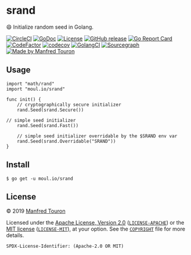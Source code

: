 # srand

:smile: Initialize random seed in Golang.

[![CircleCI](https://circleci.com/gh/moul/srand.svg?style=shield)](https://circleci.com/gh/moul/srand)
[![GoDoc](https://img.shields.io/static/v1?label=godoc&message=reference&color=blue)](https://pkg.go.dev/moul.io/srand)
[![License](https://img.shields.io/badge/license-Apache--2.0%20%2F%20MIT-%2397ca00.svg)](https://github.com/moul/srand/blob/master/COPYRIGHT)
[![GitHub release](https://img.shields.io/github/release/moul/srand.svg)](https://github.com/moul/srand/releases)
[![Go Report Card](https://goreportcard.com/badge/moul.io/srand)](https://goreportcard.com/report/moul.io/srand)
[![CodeFactor](https://www.codefactor.io/repository/github/moul/srand/badge)](https://www.codefactor.io/repository/github/moul/srand)
[![codecov](https://codecov.io/gh/moul/srand/branch/master/graph/badge.svg)](https://codecov.io/gh/moul/srand)
[![GolangCI](https://golangci.com/badges/github.com/moul/srand.svg)](https://golangci.com/r/github.com/moul/srand)
[![Sourcegraph](https://sourcegraph.com/github.com/moul/srand/-/badge.svg)](https://sourcegraph.com/github.com/moul/srand?badge)
[![Made by Manfred Touron](https://img.shields.io/badge/made%20by-Manfred%20Touron-blue.svg?style=flat)](https://manfred.life/)


## Usage

```golang
import "math/rand"
import "moul.io/srand"

func init() {
    // cryptographically secure initializer
    rand.Seed(srand.Secure())

// simple seed initializer
    rand.Seed(srand.Fast())

    // simple seed initializer overridable by the $SRAND env var
    rand.Seed(srand.Overridable("SRAND"))
}
```

## Install

```console
$ go get -u moul.io/srand
```

## License

© 2019 [Manfred Touron](https://manfred.life)

Licensed under the [Apache License, Version 2.0](https://www.apache.org/licenses/LICENSE-2.0) ([`LICENSE-APACHE`](LICENSE-APACHE)) or the [MIT license](https://opensource.org/licenses/MIT) ([`LICENSE-MIT`](LICENSE-MIT)), at your option. See the [`COPYRIGHT`](COPYRIGHT) file for more details.

`SPDX-License-Identifier: (Apache-2.0 OR MIT)`
